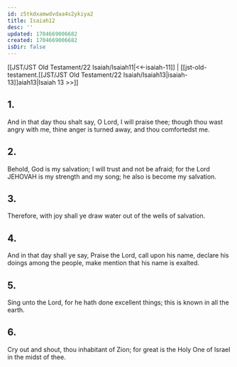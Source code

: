 ```yaml
---
id: z5tkdxamwdvdaa4s2ykiya2
title: Isaiah12
desc: ''
updated: 1704669006682
created: 1704669006682
isDir: false
---
```

[[JST/JST Old Testament/22 Isaiah/Isaiah11|<<-isaiah-11]] | [[jst-old-testament.[[JST/JST Old Testament/22 Isaiah/Isaiah13|isaiah-13]]aiah13|Isaiah 13 >>]]
## 1.
And in that day thou shalt say, O Lord, I will praise thee; though thou wast angry with me, thine anger is turned away, and thou comfortedst me.
## 2.
Behold, God is my salvation; I will trust and not be afraid; for the Lord JEHOVAH is my strength and my song; he also is become my salvation.
## 3.
Therefore, with joy shall ye draw water out of the wells of salvation.
## 4.
And in that day shall ye say, Praise the Lord, call upon his name, declare his doings among the people, make mention that his name is exalted.
## 5.
Sing unto the Lord, for he hath done excellent things; this is known in all the earth.
## 6.
Cry out and shout, thou inhabitant of Zion; for great is the Holy One of Israel in the midst of thee.

